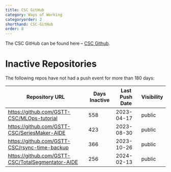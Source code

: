 ```yaml
---
title: CSC GitHub
category: Ways of Working
categoryorder: 2
shorthand: CSC-GitHub
order: 8
---
```


The CSC GitHub can be found here – <a href="https://github.com/GSTT-CSC/">CSC Github</a>.

# Inactive Repositories

The following repos have not had a push event for more than 180 days:

| Repository URL | Days Inactive | Last Push Date | Visibility |
| --- | --- | --- | --- |
| https://github.com/GSTT-CSC/MLOps-tutorial | 558 | 2023-04-17 | public |
| https://github.com/GSTT-CSC/SeriesMaker-AIDE | 423 | 2023-08-30 | public |
| https://github.com/GSTT-CSC/rsync-time-backup | 366 | 2023-10-26 | public |
| https://github.com/GSTT-CSC/TotalSegmentator-AIDE | 256 | 2024-02-13 | public |
